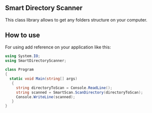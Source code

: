 ## Smart Directory Scanner
This class library allows to get any folders structure on your computer.

## How to use
For using add reference on your application like this:
```C#
using System.IO;
using SmartDirectoryScanner;
 
class Program
{
  static void Main(string[] args)
   {
     string directoryToScan = Console.ReadLine();
     string scanned = SmartScan.ScanDirectory(directoryToScan);
     Console.WriteLine(scanned);  
   }
}
```
